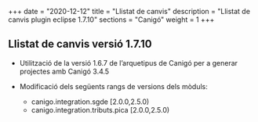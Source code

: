 +++
date        = "2020-12-12"
title       = "Llistat de canvis"
description = "Llistat de canvis plugin eclipse 1.7.10"
sections    = "Canigó"
weight		= 1
+++

## Llistat de canvis versió 1.7.10

- Utilització de la versió 1.6.7 de l’arquetipus de Canigó per a generar projectes amb Canigó 3.4.5
- Modificació dels següents rangs de versions dels mòduls:

  - canigo.integration.sgde [2.0.0,2.5.0)
  - canigo.integration.tributs.pica [2.0.0,2.5.0)
